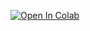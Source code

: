 [![Open In Colab](https://colab.research.google.com/assets/colab-badge.svg)](https://colab.research.google.com/github/brojas7/AnaliticaHistorialYoutube/blob/main/notebooks/main.ipynb)
